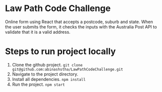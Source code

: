 # Law Path Code Challenge

Online form using React that accepts a postcode, suburb and state.
When the user submits the form, it checks the inputs with the Australia Post API to validate that it is a
valid address.

# Steps to run project locally

1. Clone the github project.
   `git clone git@github.com:abinashstha/LawPathCodeChallenge.git`
2. Navigate to the project directory.
3. Install all dependencies.
   `npm install`
4. Run the project.
   `npm start`
